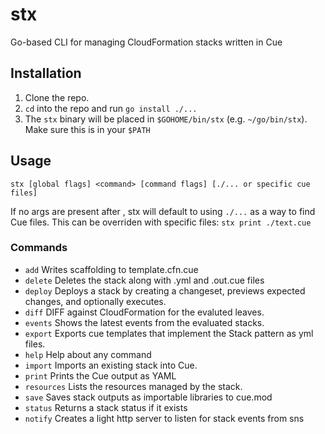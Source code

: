 # stx

Go-based CLI for managing CloudFormation stacks written in Cue

## Installation

1. Clone the repo.
2. `cd` into the repo and run `go install ./...`
3. The `stx` binary will be placed in `$GOHOME/bin/stx` (e.g. `~/go/bin/stx`). Make sure this is in your `$PATH`

## Usage

`stx [global flags] <command> [command flags] [./... or specific cue files]`

If no args are present after <command>, stx will default to using `./...` as a way to find Cue files. This can be overriden with specific files: `stx print ./text.cue`

### Commands

- `add`        Writes scaffolding to template.cfn.cue
- `delete`     Deletes the stack along with .yml and .out.cue files
- `deploy`     Deploys a stack by creating a changeset, previews expected changes, and optionally executes.
- `diff`       DIFF against CloudFormation for the evaluted leaves.
- `events`     Shows the latest events from the evaluated stacks.
- `export`     Exports cue templates that implement the Stack pattern as yml files.
- `help`       Help about any command
- `import`     Imports an existing stack into Cue.
- `print`      Prints the Cue output as YAML
- `resources`  Lists the resources managed by the stack.
- `save`       Saves stack outputs as importable libraries to cue.mod
- `status`     Returns a stack status if it exists
- `notify`     Creates a light http server to listen for stack events from sns
